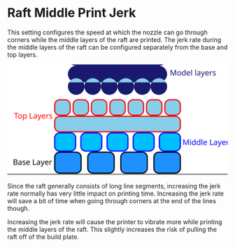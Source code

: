 Raft Middle Print Jerk
====
<!--if cura_version<5.0:This setting configures the speed at which the nozzle can go through corners while the middle layer of the raft is printed. The jerk rate during the middle layer of the raft can be configured separately from the base and top layers.-->
<!--if cura_version>=5.0-->This setting configures the speed at which the nozzle can go through corners while the middle layers of the raft are printed. The jerk rate during the middle layers of the raft can be configured separately from the base and top layers.<!--endif-->

![Where the middle layer is located in the raft](images/raft_dimensions_simplified.svg)

Since the raft generally consists of long line segments, increasing the jerk rate normally has very little impact on printing time. Increasing the jerk rate will save a bit of time when going through corners at the end of the lines though.

Increasing the jerk rate will cause the printer to vibrate more while printing the middle <!--if cura_version<5.0:layer--><!--if cura_version>=5.0-->layers<!--endif--> of the raft. This slightly increases the risk of pulling the raft off of the build plate.